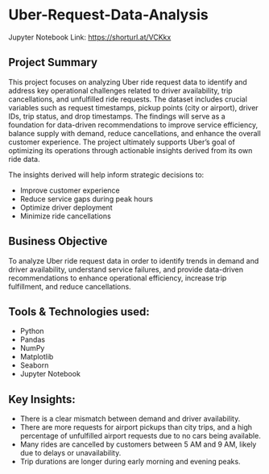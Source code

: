 # Uber-Request-Data-Analysis

Jupyter Notebook Link:
https://shorturl.at/VCKkx

## Project Summary

This project focuses on analyzing Uber ride request data to identify and address key operational challenges related to driver availability, trip cancellations, and unfulfilled ride requests. The dataset includes crucial variables such as request timestamps, pickup points (city or airport), driver IDs, trip status, and drop timestamps. The findings will serve as a foundation for data-driven recommendations to improve service efficiency, balance supply with demand, reduce cancellations, and enhance the overall customer experience. The project ultimately supports Uber’s goal of optimizing its operations through actionable insights derived from its own ride data.

The insights derived will help inform strategic decisions to:
- Improve customer experience
- Reduce service gaps during peak hours
- Optimize driver deployment
- Minimize ride cancellations

## Business Objective

To analyze Uber ride request data in order to identify trends in demand and driver availability, understand service failures, and provide data-driven recommendations to enhance operational efficiency, increase trip fulfillment, and reduce cancellations.

## Tools & Technologies used:

- Python
- Pandas
- NumPy
- Matplotlib
- Seaborn
- Jupyter Notebook
  
## Key Insights:
- There is a clear mismatch between demand and driver availability.
- There are more requests for airport pickups than city trips, and a high percentage of unfulfilled airport requests due to no cars being available.
- Many rides are cancelled by customers between 5 AM and 9 AM, likely due to delays or unavailability.
- Trip durations are longer during early morning and evening peaks.
